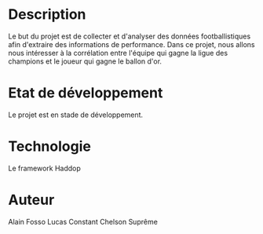 # Description

Le but du projet est de collecter et d'analyser des données footballistiques afin d'extraire des informations de performance.
Dans ce projet, nous allons nous intéresser à la corrélation entre l'équipe qui gagne la ligue des champions et le joueur qui gagne le ballon d'or.

# Etat de développement
Le projet est en stade de développement.

# Technologie
Le framework Haddop

# Auteur

Alain Fosso
Lucas Constant
Chelson Suprême

